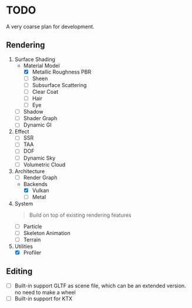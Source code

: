# TODO

A very coarse plan for development.

## Rendering

1. Surface Shading
    + Material Model
        + [x] Metallic Roughness PBR
        + [ ] Sheen
        + [ ] Subsurface Scattering
        + [ ] Clear Coat
        + [ ] Hair
        + [ ] Eye
    + [ ] Shadow
    + [ ] Shader Graph
    + [ ] Dynamic GI
2. Effect
    + [ ] SSR
    + [ ] TAA
    + [ ] DOF
    + [ ] Dynamic Sky
    + [ ] Volumetric Cloud
3. Architecture
    + [ ] Render Graph
    + Backends
        + [x] Vulkan
        + [ ] Metal
4. System
   > Build on top of existing rendering features
    + [ ] Particle
    + [ ] Skeleton Animation
    + [ ] Terrain
5. Utilities
    + [x] Profiler

## Editing

+ [ ] Built-in support GLTF as scene file, which can be an extended version. no need to make a wheel
+ [ ] Built-in support for KTX
